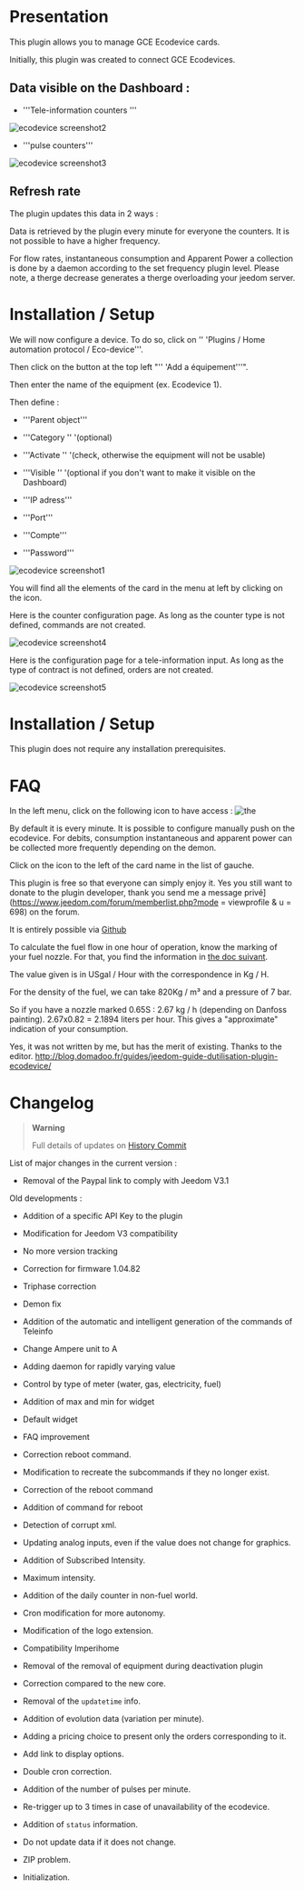 Presentation 
============

This plugin allows you to manage GCE Ecodevice cards.

Initially, this plugin was created to connect GCE Ecodevices.

Data visible on the Dashboard : 
-----------------------------------

-   '''Tele-information counters '''

![ecodevice screenshot2](../images/ecodevice_screenshot2.jpg)

-   '''pulse counters'''

![ecodevice screenshot3](../images/ecodevice_screenshot3.jpg)

Refresh rate 
-----------------------------

The plugin updates this data in 2 ways :

Data is retrieved by the plugin every minute for everyone
the counters. It is not possible to have a higher frequency.

For flow rates, instantaneous consumption and Apparent Power a
collection is done by a daemon according to the set frequency
plugin level. Please note, a therge decrease generates a therge
overloading your jeedom server.

Installation / Setup 
========================

We will now configure a device. To do so, click
on '' 'Plugins / Home automation protocol / Eco-device'''.

Then click on the button at the top left "'' 'Add a
équipement'''".

Then enter the name of the equipment (ex. Ecodevice 1).

Then define :

-   '''Parent object'''

-   '''Category '' '(optional)

-   '''Activate '' '(check, otherwise the equipment will not be usable)

-   '''Visible '' '(optional if you don't want to make it visible on
    the Dashboard)

-   '''IP adress'''

-   '''Port'''

-   '''Compte'''

-   '''Password'''

![ecodevice screenshot1](../images/ecodevice_screenshot1.jpg)

You will find all the elements of the card in the menu at
left by clicking on the icon.

Here is the counter configuration page. As long as the counter type
is not defined, commands are not created.

![ecodevice screenshot4](../images/ecodevice_screenshot4.jpg)

Here is the configuration page for a tele-information input. As long as the
type of contract is not defined, orders are not created.

![ecodevice screenshot5](../images/ecodevice_screenshot5.jpg)

Installation / Setup 
========================

This plugin does not require any installation prerequisites.

FAQ 
===

In the left menu, click on the following icon to have
access : ![the](../images/acces_sous_indicateur.jpg)

By default it is every minute. It is possible to configure
manually push on the ecodevice. For debits, consumption
instantaneous and apparent power can be collected more
frequently depending on the demon.

Click on the icon to the left of the card name in the list of
gauche.

This plugin is free so that everyone can simply enjoy it. Yes
you still want to donate to the plugin developer, thank you
send me a message
privé](https://www.jeedom.com/forum/memberlist.php?mode = viewprofile & u = 698)
on the forum.

It is entirely possible via
[Github](https://github.com/guenneguezt/plugin-ecodevice)

To calculate the fuel flow in one hour of operation,
know the marking of your fuel nozzle. For that, you
find the information in [the doc
suivant](http://fr.cd.danfoss.com/PCMPDF/DKBDPD060A204.pdf).

The value given is in USgal / Hour with the correspondence in Kg / H.

For the density of the fuel, we can take 820Kg / m³ and a pressure of 7
bar.

So if you have a nozzle marked 0.65S : 2.67 kg / h (depending on
Danfoss painting). 2.67x0.82 = 2.1894 liters per hour. This gives a
"approximate" indication of your consumption.

Yes, it was not written by me, but has the merit of existing.
Thanks to the editor.
<http://blog.domadoo.fr/guides/jeedom-guide-dutilisation-plugin-ecodevice/>

Changelog 
=========

> **Warning**
>
> Full details of updates on [History
> Commit](https://github.com/guenneguezt/plugin-ecodevice/commits/master)

List of major changes in the current version :

-   Removal of the Paypal link to comply with Jeedom V3.1

Old developments :

-   Addition of a specific API Key to the plugin

-   Modification for Jeedom V3 compatibility

-   No more version tracking

-   Correction for firmware 1.04.82

-   Triphase correction

-   Demon fix

-   Addition of the automatic and intelligent generation of the commands of
    Teleinfo

-   Change Ampere unit to A

-   Adding daemon for rapidly varying value

-   Control by type of meter (water, gas, electricity, fuel)

-   Addition of max and min for widget

-   Default widget

-   FAQ improvement

-   Correction reboot command.

-   Modification to recreate the subcommands if they
    no longer exist.

-   Correction of the reboot command

-   Addition of command for reboot

-   Detection of corrupt xml.

-   Updating analog inputs, even if the value does not change
    for graphics.

-   Addition of Subscribed Intensity.

-   Maximum intensity.

-   Addition of the daily counter in non-fuel world.

-   Cron modification for more autonomy.

-   Modification of the logo extension.

-   Compatibility Imperihome

-   Removal of the removal of equipment during deactivation
    plugin

-   Correction compared to the new core.

-   Removal of the `updatetime` info.

-   Addition of evolution data (variation per minute).

-   Adding a pricing choice to present only the orders
    corresponding to it.

-   Add link to display options.

-   Double cron correction.

-   Addition of the number of pulses per minute.

-   Re-trigger up to 3 times in case of unavailability
    of the ecodevice.

-   Addition of `status` information.

-   Do not update data if it does not change.

-   ZIP problem.

-   Initialization.



